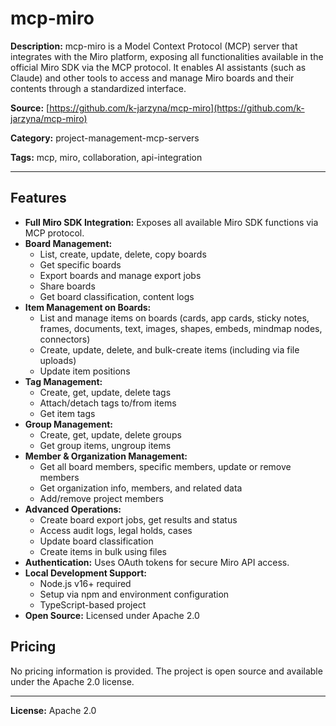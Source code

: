 # mcp-miro

**Description:**
mcp-miro is a Model Context Protocol (MCP) server that integrates with the Miro platform, exposing all functionalities available in the official Miro SDK via the MCP protocol. It enables AI assistants (such as Claude) and other tools to access and manage Miro boards and their contents through a standardized interface.

**Source:** [https://github.com/k-jarzyna/mcp-miro](https://github.com/k-jarzyna/mcp-miro)

**Category:** project-management-mcp-servers

**Tags:** mcp, miro, collaboration, api-integration

---

## Features

- **Full Miro SDK Integration:** Exposes all available Miro SDK functions via MCP protocol.
- **Board Management:**
  - List, create, update, delete, copy boards
  - Get specific boards
  - Export boards and manage export jobs
  - Share boards
  - Get board classification, content logs
- **Item Management on Boards:**
  - List and manage items on boards (cards, app cards, sticky notes, frames, documents, text, images, shapes, embeds, mindmap nodes, connectors)
  - Create, update, delete, and bulk-create items (including via file uploads)
  - Update item positions
- **Tag Management:**
  - Create, get, update, delete tags
  - Attach/detach tags to/from items
  - Get item tags
- **Group Management:**
  - Create, get, update, delete groups
  - Get group items, ungroup items
- **Member & Organization Management:**
  - Get all board members, specific members, update or remove members
  - Get organization info, members, and related data
  - Add/remove project members
- **Advanced Operations:**
  - Create board export jobs, get results and status
  - Access audit logs, legal holds, cases
  - Update board classification
  - Create items in bulk using files
- **Authentication:** Uses OAuth tokens for secure Miro API access.
- **Local Development Support:**
  - Node.js v16+ required
  - Setup via npm and environment configuration
  - TypeScript-based project
- **Open Source:** Licensed under Apache 2.0

## Pricing

No pricing information is provided. The project is open source and available under the Apache 2.0 license.

---

**License:** Apache 2.0